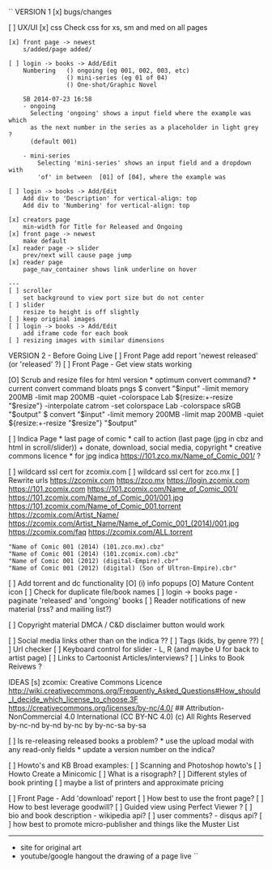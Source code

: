 ``
VERSION 1
[x] bugs/changes

[ ] UX/UI
    [x] css
        Check css for xs, sm and med on all pages

    [x] front page -> newest
        s/added/page added/

    [ ] login -> books -> Add/Edit
        Numbering   () ongoing (eg 001, 002, 003, etc)
                    () mini-series (eg 01 of 04)
                    () One-shot/Graphic Novel

        SB 2014-07-23 16:58
        - ongoing
          Selecting 'ongoing' shows a input field where the example was which
          as the next number in the series as a placeholder in light grey ?
          (default 001)

        - mini-series
            Selecting 'mini-series' shows an input field and a dropdown with
            'of' in between  [01] of [04], where the example was

    [ ] login -> books -> Add/Edit
        Add div to 'Description' for vertical-align: top
        Add div to 'Numbering' for vertical-align: top

    [x] creators page
        min-width for Title for Released and Ongoing
    [x] front page -> newest
        make default
    [x] reader page -> slider
        prev/next will cause page jump
    [x] reader page
        page_nav_container shows link underline on hover

    ---
    [ ] scroller
        set background to view port size but do not center
    [ ] slider
        resize to height is off slightly
    [ ] keep original images
    [ ] login -> books -> Add/Edit
        add iframe code for each book
    [ ] resizing images with similar dimensions


VERSION 2 - Before Going Live
[ ] Front Page
    add report 'newest released' (or 'released' ?)
[ ] Front Page - Get view stats working

[O] Scrub and resize files for html version
    * optimum convert command?
    * current convert command bloats pngs
    $ convert "$input" -limit memory 200MB -limit map 200MB -quiet -colorspace Lab ${resize:+-resize "$resize"} -interpolate catrom -set colorspace Lab -colorspace sRGB "$output"
    $ convert "$input" -limit memory 200MB -limit map 200MB -quiet ${resize:+-resize "$resize"} "$output"

[ ] Indica Page
    * last page of comic
    * call to action (last page (jpg in cbz and html in scroll/slider))
        + donate, download, social media, copyright
    * creative commons licence
    * for jpg indica https://101.zco.mx/Name_of_Comic_001/  ?

[ ] wildcard ssl cert for zcomix.com
[ ] wildcard ssl cert for zco.mx
[ ] Rewrite urls
    https://zcomix.com
    https://zco.mx
    https://login.zcomix.com
    https://101.zcomix.com
    https://101.zcomix.com/Name_of_Comic_001/
    https://101.zcomix.com/Name_of_Comic_001/001.jpg
    https://101.zcomix.com/Name_of_Comic_001.torrent
    https://zcomix.com/Artist_Name/
    https://zcomix.com/Artist_Name/Name_of_Comic_001_(2014)/001.jpg
    https://zcomix.com/faq
    https://zcomix.com/ALL.torrent

    "Name of Comic 001 (2014) (101.zco.mx).cbz"
    "Name of Comic 001 (2014) (101.zcomix.com).cbz"
    "Name of Comic 001 (2012) (digital-Empire).cbr"
    "Name of Comic 001 (2012) (digital) (Son of Ultron-Empire).cbr"

[ ] Add torrent and dc functionality
[O] (i) info popups
[O] Mature Content icon
[ ] Check for duplicate file/book names
[ ] login -> books page - paginate 'released' and 'ongoing' books
[ ] Reader notifications of new material (rss? and mailing list?)

[ ] Copyright material
    DMCA / C&D disclaimer button would work

[ ] Social media links other than on the indica ??
[ ] Tags (kids, by genre ??)
[ ] Url checker
[ ] Keyboard control for slider - L, R (and maybe U for back to artist page)
[ ] Links to Cartoonist Articles/interviews?
[ ] Links to Book Reivews ?

IDEAS
[s] zcomix: Creative Commons Licence
    http://wiki.creativecommons.org/Frequently_Asked_Questions#How_should_I_decide_which_license_to_choose.3F
    https://creativecommons.org/licenses/by-nc/4.0/     ## Attribution-NonCommercial 4.0 International (CC BY-NC 4.0)
    (c) All Rights Reserved
    by-nc-nd
    by-nd
    by-nc
    by
    by-nc-sa
    by-sa

[ ] Is re-releasing released books a problem?
    * use the upload modal with any read-only fields
    * update a version number on the indica?

[ ] Howto's and KB
    Broad examples:
    [ ] Scanning and Photoshop howto's
    [ ] Howto Create a Minicomic
    [ ] What is a risograph?
    [ ] Different styles of book printing
        [ ] maybe a list of printers and approximate pricing

[ ] Front Page - Add 'download' report
[ ] How best to use the front page?
[ ] How to best leverage goodwill?
[ ] Guided view using Perfect Viewer ?
[ ] bio and book description - wikipedia api?
[ ] user comments? - disqus api?
[ ] how best to promote micro-publisher and things like the Muster List

---
* site for original art
* youtube/google hangout the drawing of a page live
``
